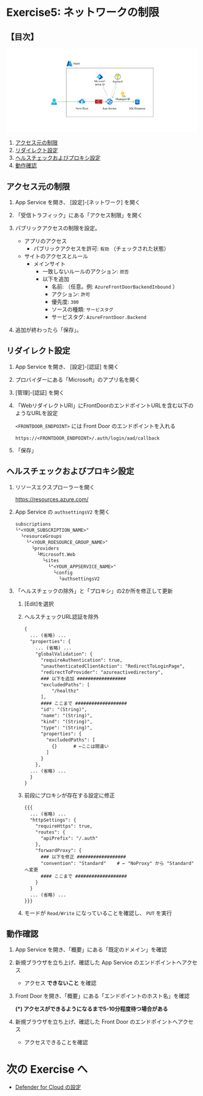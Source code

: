 # Exercise5: ネットワークの制限

## 【目次】

![](images/ex05-0000-net.png)

1. [アクセス元の制限]()
1. [リダイレクト設定]()
1. [ヘルスチェックおよびプロキシ設定]()
1. [動作確認]()


## アクセス元の制限

1. App Service を開き、 [設定]-[ネットワーク] を開く

1. 「受信トラフィック」にある「アクセス制限」を開く

1. パブリックアクセスの制限を設定。

    * アプリのアクセス
      * パブリックアクセスを許可: `有効` （チェックされた状態）
    * サイトのアクセスとルール
        * メインサイト
            * 一致しないルールのアクション: `拒否`
            * 以下を追加
                * 名前: （任意。例: `AzureFrontDoorBackendInbound` ）
                * アクション: `許可`
                * 優先度: `300`
                * ソースの種類: `サービスタグ`
                * サービスタグ: `AzureFrontDoor.Backend`

1. 追加が終わったら「保存」。


## リダイレクト設定

1. App Service を開き、 [設定]-[認証] を開く

1. プロバイダーにある「Microsoft」のアプリ名を開く

1. [管理]-[認証] を開く

1. 「WebリダイレクトURI」にFrontDoorのエンドポイントURLを含む以下のようなURLを設定

    `<FRONTDOOR_ENDPOINT>` には Front Door のエンドポイントを入れる

    ```
    https://<FRONTDOOR_ENDPOINT>/.auth/login/aad/callback
    ```

1. 「保存」


## ヘルスチェックおよびプロキシ設定

1. リソースエクスプローラーを開く

    https://resources.azure.com/

1. App Service の `authsettingsV2` を開く

    ```
    subscriptions
    └"<YOUR_SUBSCRIPTION_NAME>"
      └resourceGroups
        └"<YOUR_ROESOURCE_GROUP_NAME>"
          └providers
            └Microsoft.Web
              └sites
                └"<YOUR_APPSERVICE_NAME>"
                  └config
                    └authsettingsV2
    ```

1. 「ヘルスチェックの除外」と「プロキシ」の2か所を修正して更新

    1. [Edit]を選択

    1. ヘルスチェックURL認証を除外

        ```
        {
          ... (省略) ...
          "properties": {
            ... (省略) ...
            "globalValidation": {
              "requireAuthentication": true,
              "unauthenticatedClientAction": "RedirectToLoginPage",
              "redirectToProvider": "azureactivedirectory",
              ### 以下を追加 ##################
              "excludedPaths": [
                  "/healthz"
              ],
              #### ここまで ###################
              "id": "(String)",
              "name": "(String)",
              "kind": "(String)",
              "type": "(String)",
              "properties": {
                "excludedPaths": [
                  {}      # ←ここは間違い
                ]
              }
            },
          ... (省略) ...
          }
        }
        ```

    1. 前段にプロキシが存在する設定に修正

        ```
        {{{
          ... (省略) ...
          "httpSettings": {
            "requireHttps": true,
            "routes": {
              "apiPrefix": "/.auth"
            },
            "forwardProxy": {
              ### 以下を修正 ##################
              "convention": "Standard"    # ← "NoProxy" から "Standard" へ変更
              #### ここまで ###################
            }
          }
          ... (省略) ...
        }}}
        ```

    1. モードが `Read/Write` になっていることを確認し、 `PUT` を実行



## 動作確認

1. App Service を開き、「概要」にある「既定のドメイン」を確認

1. 新規ブラウザを立ち上げ、確認した App Service のエンドポイントへアクセス

    * アクセス **できないこと** を確認

1. Front Door を開き、「概要」にある「エンドポイントのホスト名」を確認

    **(*) アクセスができるようになるまで5-10分程度待つ場合がある**

1. 新規ブラウザを立ち上げ、確認した Front Door のエンドポイントへアクセス

    * アクセスできることを確認


# 次の Exercise へ

* [Defender for Cloud の設定](exercise06.md)
